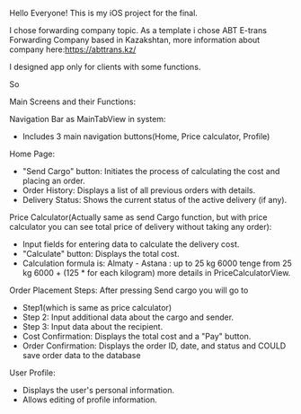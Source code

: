 Hello Everyone! This is my iOS project for the final. 

I chose forwarding company topic. As a template i chose ABT E-trans Forwarding Company based in Kazakshtan, 
more information about company here:https://abttrans.kz/ 

I designed app only for clients with some functions. 

So 

Main Screens and their Functions:

Navigation Bar as MainTabView in system:
- Includes 3 main navigation buttons(Home, Price calculator, Profile)

  
Home Page:
 - "Send Cargo" button: Initiates the process of calculating the cost and placing an order.
 - Order History: Displays a list of all previous orders with details.
 - Delivery Status: Shows the current status of the active delivery (if any).

   
Price Calculator(Actually same as send Cargo function, but with price calculator you can see total price
of delivery without taking any order):
 - Input fields for entering data to calculate the delivery cost.
 - "Calculate" button: Displays the total cost.
 - Calculation formula is: Almaty - Astana : up to 25 kg 6000 tenge
   from 25 kg 6000 + (125 * for each kilogram)
   more details in PriceCalculatorView.

   
Order Placement Steps: After pressing Send cargo you will go to
 - Step1(which is same as price calculator)
 - Step 2: Input additional data about the cargo and sender.
 - Step 3: Input data about the recipient.
 - Cost Confirmation: Displays the total cost and a "Pay" button.
 - Order Confirmation: Displays the order ID, date, and status and COULD save order data to the database

   
User Profile:
 - Displays the user's personal information.
 - Allows editing of profile information.
